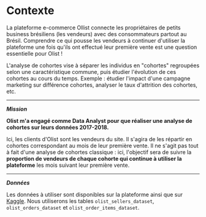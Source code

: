 # Contexte


La plateforme e-commerce Ollist connecte les propriétaires de petits business brésiliens (les vendeurs) avec des consommateurs partout au Brésil. Comprendre ce qui pousse les vendeurs à continuer d'utiliser la plateforme une fois qu'ils ont effectué leur première vente est une question essentielle pour Olist !

L'analyse de cohortes vise à séparer les individus en "cohortes" regroupées selon une caractéristique commune, puis étudier l'évolution de ces cohortes au cours du temps. Exemple : étudier l'impact d'une campagne marketing sur différence cohortes, analyser le taux d'attrition des cohortes, etc.

---

**_Mission_**

**Olist m'a engagé comme Data Analyst pour que réaliser une analyse de cohortes sur leurs données 2017-2018.**

Ici, les clients d'Olist sont les vendeurs du site. Il s'agira de les répartir en cohortes correspondant au mois de leur première vente. Il ne s'agit pas tout à fait d'une analyse de cohortes classique : ici, l'objectif sera de suivre la **proportion de vendeurs de chaque cohorte qui continue à utiliser la plateforme** les mois suivant leur première vente.

---

**_Données_**

Les données à utiliser sont disponibles sur la plateforme ainsi que sur [Kaggle](https://www.kaggle.com/olistbr/brazilian-ecommerce). Nous utiliserons les tables  `olist_sellers_dataset`, `olist_orders_dataset` et `olist_order_items_dataset`.

